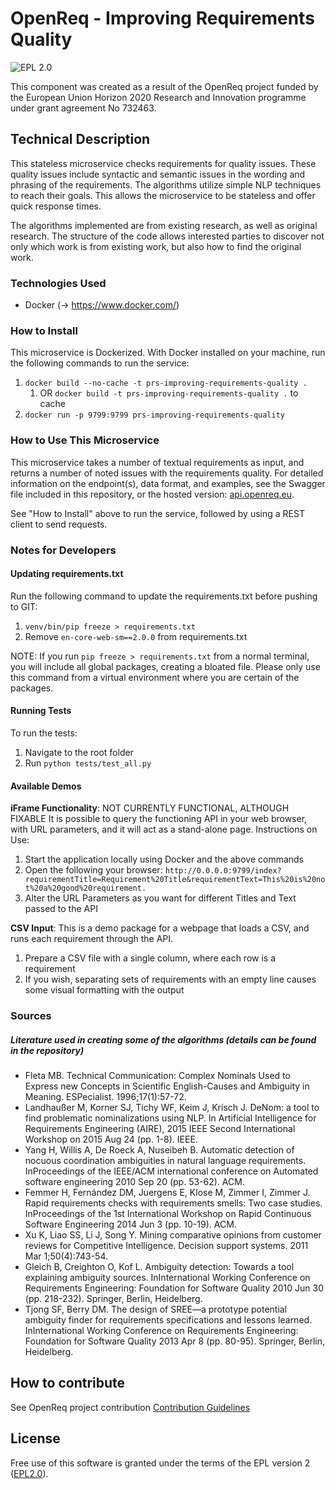 # OpenReq - Improving Requirements Quality  

![EPL 2.0](https://img.shields.io/badge/License-EPL%202.0-blue.svg "EPL 2.0")

This component was created as a result of the OpenReq project funded by the European Union Horizon 2020 Research and 
Innovation programme under grant agreement No 732463.


## Technical Description

This stateless microservice checks requirements for quality issues. These quality issues include syntactic and semantic 
issues in the wording and phrasing of the requirements. The algorithms utilize simple NLP techniques to reach their
goals. This allows the microservice to be stateless and offer quick response times.

The algorithms implemented are from existing research, as well
as original research. The structure of the code allows interested parties to discover not only which work is from
existing work, but also how to find the original work. 

### Technologies Used

* Docker (-> https://www.docker.com/)

### How to Install

This microservice is Dockerized. With Docker installed on your machine, run the following commands to run the service:

1. `docker build --no-cache -t prs-improving-requirements-quality .`
    1. OR `docker build -t prs-improving-requirements-quality .` to cache
2. `docker run -p 9799:9799 prs-improving-requirements-quality`

### How to Use This Microservice

This microservice takes a number of textual requirements as input, and returns a number of noted issues with the
requirements quality. For detailed information on the endpoint(s), data format, and examples, see the Swagger file 
included in this repository, or the hosted version: [api.openreq.eu](https://api.openreq.eu/#/services/prs-improving-requirements-quality).

See "How to Install" above to run the service, followed by using a REST client to send requests.


### Notes for Developers

#### Updating requirements.txt
Run the following command to update the requirements.txt before pushing to GIT:
1) `venv/bin/pip freeze > requirements.txt`
2) Remove `en-core-web-sm==2.0.0` from requirements.txt

NOTE: If you run `pip freeze > requirements.txt` from a normal terminal, you will include all global packages, 
creating a bloated file. Please only use this command from a virtual environment where you are certain of the packages.

#### Running Tests

To run the tests:
1) Navigate to the root folder
2) Run `python tests/test_all.py`

#### Available Demos

**iFrame Functionality**: NOT CURRENTLY FUNCTIONAL, ALTHOUGH FIXABLE
It is possible to query the functioning API in your web browser, with URL parameters, and it 
will act as a stand-alone page.
Instructions on Use:
1. Start the application locally using Docker and the above commands
2. Open the following your browser: 
`http://0.0.0.0:9799/index?requirementTitle=Requirement%20Title&requirementText=This%20is%20not%20a%20good%20requirement.`
3. Alter the URL Parameters as you want for different Titles and Text passed to the API

**CSV Input**: This is a demo package for a webpage that loads a CSV, and runs each requirement through the API.
1. Prepare a CSV file with a single column, where each row is a requirement
2. If you wish, separating sets of requirements with an empty line causes some visual formatting with the output

### Sources

##### Literature used in creating some of the algorithms (details can be found in the repository)

- Fleta MB. Technical Communication: Complex Nominals Used to Express new Concepts in Scientific English-Causes and 
Ambiguity in Meaning. ESPecialist. 1996;17(1):57-72.
- Landhaußer M, Korner SJ, Tichy WF, Keim J, Krisch J. DeNom: a tool to find problematic nominalizations using NLP. 
In Artificial Intelligence for Requirements Engineering (AIRE), 2015 IEEE Second International Workshop on 2015 Aug 24 
(pp. 1-8). IEEE.
- Yang H, Willis A, De Roeck A, Nuseibeh B. Automatic detection of nocuous coordination ambiguities in natural language 
requirements. InProceedings of the IEEE/ACM international conference on Automated software engineering 2010 Sep 20 
(pp. 53-62). ACM.
- Femmer H, Fernández DM, Juergens E, Klose M, Zimmer I, Zimmer J. Rapid requirements checks with requirements smells: 
Two case studies. InProceedings of the 1st International Workshop on Rapid Continuous Software Engineering 2014 Jun 3 
(pp. 10-19). ACM.
- Xu K, Liao SS, Li J, Song Y. Mining comparative opinions from customer reviews for Competitive Intelligence. Decision 
support systems. 2011 Mar 1;50(4):743-54.
- Gleich B, Creighton O, Kof L. Ambiguity detection: Towards a tool explaining ambiguity sources. InInternational 
Working Conference on Requirements Engineering: Foundation for Software Quality 2010 Jun 30 (pp. 218-232). Springer, 
Berlin, Heidelberg.
- Tjong SF, Berry DM. The design of SREE—a prototype potential ambiguity finder for requirements specifications and 
lessons learned. InInternational Working Conference on Requirements Engineering: Foundation for Software Quality 2013 
Apr 8 (pp. 80-95). Springer, Berlin, Heidelberg.


## How to contribute

See OpenReq project contribution 
[Contribution Guidelines](https://github.com/OpenReqEU/OpenReq/blob/master/CONTRIBUTING.md)


## License

Free use of this software is granted under the terms of the EPL version 2 ([EPL2.0](https://www.eclipse.org/legal/epl-2.0/)).

